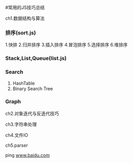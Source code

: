 #常用的JS技巧总结 

 ch1.数据结构与算法
 ### 排序(sort.js)
 1.快排
 2.归并排序
 3.插入排序
 4.冒泡排序
 5.选择排序
 6.堆排序
 ### Stack,List,Queue(list.js)
 ### Search
 1. HashTable
 2. Binary Search Tree
 ### Graph 
 ch2.对象迭代与反迭代技巧
  
 ch3.字符串处理
 
 ch4.文件IO
 
 ch5.parser

 ping www.baidu.com